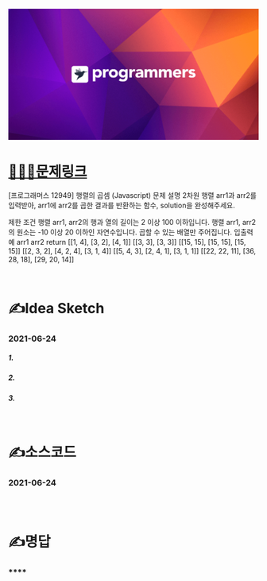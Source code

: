 [![프로그래머스](../프로그래머스표지.png)](https://programmers.co.kr/learn/courses/30/lessons/12949)
# [👩🏻‍💻문제링크](https://programmers.co.kr/learn/courses/30/lessons/12949)

[프로그래머스 12949] 행렬의 곱셈 (Javascript)
문제 설명
2차원 행렬 arr1과 arr2를 입력받아, arr1에 arr2를 곱한 결과를 반환하는 함수, solution을 완성해주세요.

제한 조건
행렬 arr1, arr2의 행과 열의 길이는 2 이상 100 이하입니다.
행렬 arr1, arr2의 원소는 -10 이상 20 이하인 자연수입니다.
곱할 수 있는 배열만 주어집니다.
입출력 예
arr1	arr2	return
[[1, 4], [3, 2], [4, 1]]	[[3, 3], [3, 3]]	[[15, 15], [15, 15], [15, 15]]
[[2, 3, 2], [4, 2, 4], [3, 1, 4]]	[[5, 4, 3], [2, 4, 1], [3, 1, 1]]	[[22, 22, 11], [36, 28, 18], [29, 20, 14]]

<br>

# ✍️Idea Sketch

### **2021-06-24**

##### 1. 
##### 2.
##### 3.

<br>

# ✍️소스코드

### **2021-06-24**

```javascript

```

<br>

# ✍️명답

### ****

```javascript

```